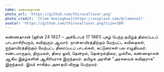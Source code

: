 ```yaml
---
name: கண்ணதாசன்
photo_url: 'https://github.com/thiruvalluvar.png'
photo_credit: '[Clem Onojeghuo](https://unsplash.com/@clemono2)'
avatar: 'https://github.com/thiruvalluvar.png?size=100'
---
```

கண்ணதாசன் (ஜூன் 24 1927 – அக்டோபர் 17 1981) புகழ் பெற்ற தமிழ்த் திரைப்படப் பாடலாசிரியரும், கவிஞரும் ஆவார். நான்காயிரத்திற்கும் மேற்பட்ட கவிதைகள், ஐந்தாயிரத்திற்கும் மேற்பட்ட திரைப்படப் பாடல்கள், கட்டுரைகள் பல எழுதியவர். சண்டமாருதம், திருமகள், திரை ஒலி, தென்றல், தென்றல்திரை, முல்லை, கண்ணதாசன் ஆகிய இதழ்களின் ஆசிரியராக இருந்தவர். தமிழக அரசின் "அரசவைக் கவிஞராக" இருந்தவர். இவர் சாகித்ய அகாதமி விருது பெற்றவர்.